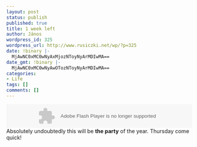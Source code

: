 ```yaml
---
layout: post
status: publish
published: true
title: 1 week left
author: János
wordpress_id: 325
wordpress_url: http://www.rusiczki.net/wp/?p=325
date: !binary |-
  MjAwNC0xMC0wNyAxMjozNToyNyArMDIwMA==
date_gmt: !binary |-
  MjAwNC0xMC0wNyAwOTozNToyNyArMDIwMA==
categories:
- Life
tags: []
comments: []
---
```

<p><object classid="clsid:d27cdb6e-ae6d-11cf-96b8-444553540000" codebase="http://fpdownload.macromedia.com/pub/shockwave/cabs/flash/swflash.cab#version=7,0,0,0" width="468" height="60" id="tm04base_banner" align="middle"><param name="allowScriptAccess" value="sameDomain" /><param name="movie" value="http://www.rusiczki.net/blog/blogstuff/tm04base.swf" /><param name="quality" value="high" /><param name="bgcolor" value="#ffffff" /><embed src="http://www.rusiczki.net/blog/blogstuff/tm04base.swf" quality="high" bgcolor="#ffffff" width="490" height="63" name="ticker" align="middle" allowScriptAccess="sameDomain" type="application/x-shockwave-flash" pluginspage="http://www.macromedia.com/go/getflashplayer" /></object><br />
Absolutely undoubtedly this will be <b>the party</b> of the year. Thursday come quick!</p>
